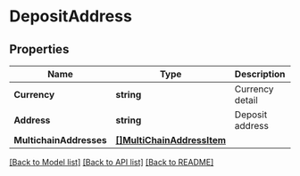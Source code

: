 # DepositAddress

## Properties

Name | Type | Description | Notes
------------ | ------------- | ------------- | -------------
**Currency** | **string** | Currency detail | 
**Address** | **string** | Deposit address | 
**MultichainAddresses** | [**[]MultiChainAddressItem**](MultiChainAddressItem.md) |  | [optional] 

[[Back to Model list]](../README.md#documentation-for-models) [[Back to API list]](../README.md#documentation-for-api-endpoints) [[Back to README]](../README.md)


